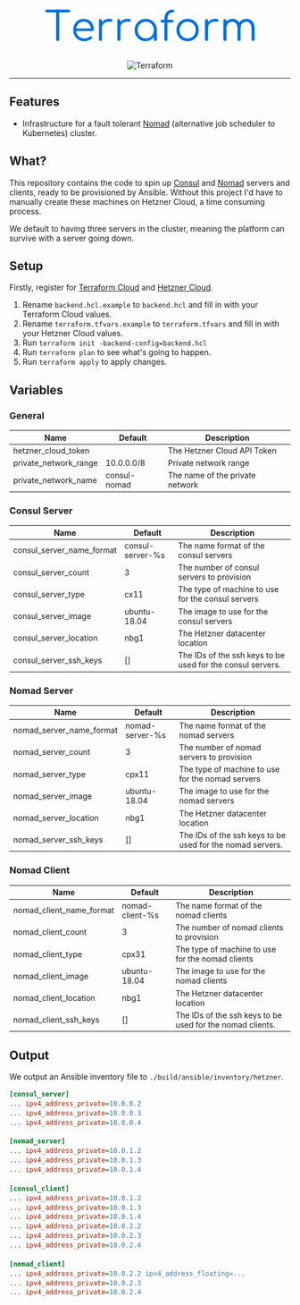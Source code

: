 
<div align="center">
<img src="./terraform.png">
<br><br>

![Terraform](https://github.com/ThePixelDeveloper/terraform/workflows/Terraform/badge.svg)
</div>

----

## Features

* Infrastructure for a fault tolerant [Nomad](https://www.nomadproject.io/) (alternative job scheduler to Kubernetes) cluster.

## What?

This repository contains the code to spin up [Consul](https://www.consul.io/)
and [Nomad](https://www.nomadproject.io/) servers and clients, ready to be provisioned by
Ansible. Without this project I'd have to manually create these machines on Hetzner
Cloud, a time consuming process.

We default to having three servers in the cluster, meaning the platform can
survive with a server going down.


## Setup

Firstly, register for [Terraform Cloud](https://app.terraform.io/signup/account) and [Hetzner Cloud](https://www.hetzner.com/cloud).

1. Rename `backend.hcl.example` to `backend.hcl` and fill in with your Terraform Cloud values.
2. Rename `terraform.tfvars.example` to `terraform.tfvars` and fill in with your Hetzner Cloud values.
3. Run `terraform init -backend-config=backend.hcl`
4. Run `terraform plan` to see what's going to happen.
5. Run `terraform apply` to apply changes.

## Variables

### General
| Name  | Default | Description |
|---|---|---|
| hetzner_cloud_token | | The Hetzner Cloud API Token |
| private_network_range | 10.0.0.0/8 | Private network range |
| private_network_name | consul-nomad | The name of the private network |

### Consul Server
| Name  | Default | Description |
|---|---|---|
| consul_server_name_format | consul-server-%s | The name format of the consul servers |
| consul_server_count | 3 | The number of consul servers to provision |
| consul_server_type | cx11 | The type of machine to use for the consul servers |
| consul_server_image | ubuntu-18.04 | The image to use for the consul servers |
| consul_server_location | nbg1 | The Hetzner datacenter location |
| consul_server_ssh_keys | [] | The IDs of the ssh keys to be used for the consul servers. |

### Nomad Server
| Name  | Default | Description |
|---|---|---|
| nomad_server_name_format | nomad-server-%s | The name format of the nomad servers |
| nomad_server_count | 3 | The number of nomad servers to provision |
| nomad_server_type | cpx11 | The type of machine to use for the nomad servers |
| nomad_server_image | ubuntu-18.04 | The image to use for the nomad servers |
| nomad_server_location | nbg1 | The Hetzner datacenter location |
| nomad_server_ssh_keys | [] | The IDs of the ssh keys to be used for the nomad servers. |

### Nomad Client
| Name  | Default | Description |
|---|---|---|
| nomad_client_name_format | nomad-client-%s | The name format of the nomad clients |
| nomad_client_count | 3 | The number of nomad clients to provision |
| nomad_client_type | cpx31 | The type of machine to use for the nomad clients |
| nomad_client_image | ubuntu-18.04 | The image to use for the nomad clients |
| nomad_client_location | nbg1 | The Hetzner datacenter location |
| nomad_client_ssh_keys | [] | The IDs of the ssh keys to be used for the nomad clients. |

## Output

We output an Ansible inventory file to `./build/ansible/inventory/hetzner`.
``` ini
[consul_server]
... ipv4_address_private=10.0.0.2
... ipv4_address_private=10.0.0.3
... ipv4_address_private=10.0.0.4

[nomad_server]
... ipv4_address_private=10.0.1.2
... ipv4_address_private=10.0.1.3
... ipv4_address_private=10.0.1.4

[consul_client]
... ipv4_address_private=10.0.1.2
... ipv4_address_private=10.0.1.3
... ipv4_address_private=10.0.1.4
... ipv4_address_private=10.0.2.2
... ipv4_address_private=10.0.2.3
... ipv4_address_private=10.0.2.4

[nomad_client]
... ipv4_address_private=10.0.2.2 ipv4_address_floating=...
... ipv4_address_private=10.0.2.3 
... ipv4_address_private=10.0.2.4 
```
